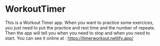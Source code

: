 # WorkoutTimer

This is a Workout Timer app. When you want to practice some exercices, you just need to put the practice and rest time and the number of repeats. Then the app will tell you when you need to stop and when you need to start.  You can see it online at : https://timerworkout.netlify.app/
